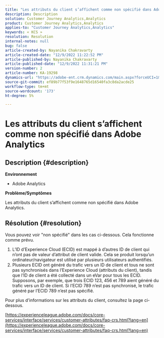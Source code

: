 ```yaml
---
title: "Les attributs du client s’affichent comme non spécifié dans Adobe Analytics"
description: Description
solution: Customer Journey Analytics,Analytics
product: Customer Journey Analytics,Analytics
applies-to: "Customer Journey Analytics,Analytics"
keywords: « KCS »
resolution: Resolution
internal-notes: null
bug: false
article-created-by: Nayanika Chakravarty
article-created-date: "12/9/2022 11:22:52 PM"
article-published-by: Nayanika Chakravarty
article-published-date: "12/9/2022 11:31:21 PM"
version-number: 2
article-number: KA-19298
dynamics-url: "https://adobe-ent.crm.dynamics.com/main.aspx?forceUCI=1&pagetype=entityrecord&etn=knowledgearticle&id=4508b765-1878-ed11-81aa-6045bd006b3d"
source-git-commit: ef89b77f53f9e1648765d16540fa3c8da2acde25
workflow-type: tm+mt
source-wordcount: '173'
ht-degree: 5%

---
```


# Les attributs du client s’affichent comme non spécifié dans Adobe Analytics

## Description {#description}


<b>Environnement</b>

- Adobe Analytics

<b>Problème/Symptômes</b>

Les attributs du client s’affichent comme non spécifié dans Adobe Analytics.


## Résolution {#resolution}




Vous pouvez voir &quot;non spécifié&quot; dans les cas ci-dessous. Cela fonctionne comme prévu.

1. L’ID d’Experience Cloud (ECID) est mappé à d’autres ID de client qui n’ont pas de valeur d’attribut de client valide. Cela se produit lorsqu’un ordinateur/navigateur est utilisé par plusieurs utilisateurs authentifiés.
2. Plusieurs ECID ont généré du trafic vers un ID de client et tous ne sont pas synchronisés dans l’Experience Cloud (attributs du client), tandis que l’ID de client a été collecté dans un eVar pour tous les ECID. Supposons, par exemple, que trois ECID 123, 456 et 789 aient généré du trafic vers un ID de client. Si l’ECID 789 n’est pas synchronisé, le trafic généré par l’ECID 789 n’est pas spécifié.




Pour plus d’informations sur les attributs du client, consultez la page ci-dessous.

[https://experienceleague.adobe.com/docs/core-services/interface/services/customer-attributes/faq-crs.html?lang=en](https://experienceleague.adobe.com/docs/core-services/interface/services/customer-attributes/faq-crs.html?lang=en)
